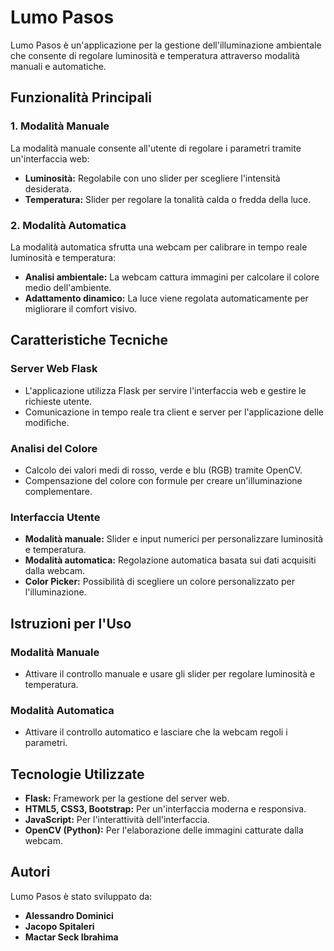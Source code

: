 # Lumo Pasos  

Lumo Pasos è un'applicazione per la gestione dell'illuminazione ambientale che consente di regolare luminosità e temperatura attraverso modalità manuali e automatiche.  

## Funzionalità Principali  

### 1. Modalità Manuale  
La modalità manuale consente all'utente di regolare i parametri tramite un'interfaccia web:  
- **Luminosità:** Regolabile con uno slider per scegliere l'intensità desiderata.  
- **Temperatura:** Slider per regolare la tonalità calda o fredda della luce.  

### 2. Modalità Automatica  
La modalità automatica sfrutta una webcam per calibrare in tempo reale luminosità e temperatura:  
- **Analisi ambientale:** La webcam cattura immagini per calcolare il colore medio dell'ambiente.  
- **Adattamento dinamico:** La luce viene regolata automaticamente per migliorare il comfort visivo.  

## Caratteristiche Tecniche  

### Server Web Flask  
- L'applicazione utilizza Flask per servire l'interfaccia web e gestire le richieste utente.  
- Comunicazione in tempo reale tra client e server per l'applicazione delle modifiche.  

### Analisi del Colore  
- Calcolo dei valori medi di rosso, verde e blu (RGB) tramite OpenCV.  
- Compensazione del colore con formule per creare un'illuminazione complementare.  

### Interfaccia Utente  
- **Modalità manuale:** Slider e input numerici per personalizzare luminosità e temperatura.  
- **Modalità automatica:** Regolazione automatica basata sui dati acquisiti dalla webcam.  
- **Color Picker:** Possibilità di scegliere un colore personalizzato per l'illuminazione.  

## Istruzioni per l'Uso  
### Modalità Manuale  
- Attivare il controllo manuale e usare gli slider per regolare luminosità e temperatura.  

### Modalità Automatica  
- Attivare il controllo automatico e lasciare che la webcam regoli i parametri.  

## Tecnologie Utilizzate  
- **Flask:** Framework per la gestione del server web.  
- **HTML5, CSS3, Bootstrap:** Per un'interfaccia moderna e responsiva.  
- **JavaScript:** Per l'interattività dell'interfaccia.  
- **OpenCV (Python):** Per l'elaborazione delle immagini catturate dalla webcam.  

## Autori  
Lumo Pasos è stato sviluppato da:  
- **Alessandro Dominici**  
- **Jacopo Spitaleri**  
- **Mactar Seck Ibrahima**  

